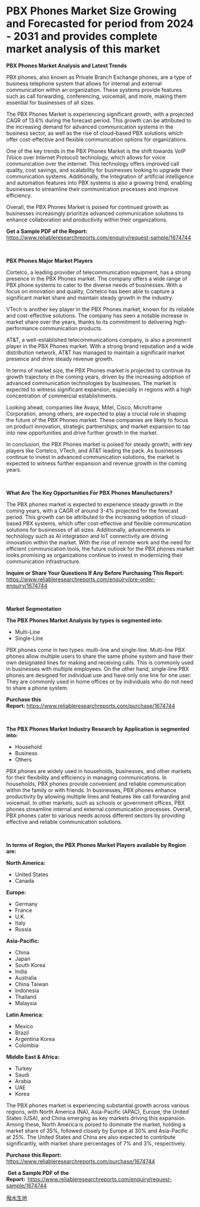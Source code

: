 <p><h1>PBX Phones Market Size Growing and Forecasted for period from 2024 - 2031 and provides complete market analysis of this market</h1></p><p><strong>PBX Phones Market Analysis and Latest Trends</strong></p>
<p><p>PBX phones, also known as Private Branch Exchange phones, are a type of business telephone system that allows for internal and external communication within an organization. These systems provide features such as call forwarding, conferencing, voicemail, and more, making them essential for businesses of all sizes.</p><p>The PBX Phones Market is experiencing significant growth, with a projected CAGR of 13.6% during the forecast period. This growth can be attributed to the increasing demand for advanced communication systems in the business sector, as well as the rise of cloud-based PBX solutions which offer cost-effective and flexible communication options for organizations.</p><p>One of the key trends in the PBX Phones Market is the shift towards VoIP (Voice over Internet Protocol) technology, which allows for voice communication over the internet. This technology offers improved call quality, cost savings, and scalability for businesses looking to upgrade their communication systems. Additionally, the integration of artificial intelligence and automation features into PBX systems is also a growing trend, enabling businesses to streamline their communication processes and improve efficiency.</p><p>Overall, the PBX Phones Market is poised for continued growth as businesses increasingly prioritize advanced communication solutions to enhance collaboration and productivity within their organizations.</p></p>
<p><strong>Get a Sample PDF of the Report:&nbsp;</strong> <a href="https://www.reliableresearchreports.com/enquiry/request-sample/1674744">https://www.reliableresearchreports.com/enquiry/request-sample/1674744</a></p>
<p>&nbsp;</p>
<p><strong>PBX Phones Major Market Players</strong></p>
<p><p>Cortelco, a leading provider of telecommunication equipment, has a strong presence in the PBX Phones market. The company offers a wide range of PBX phone systems to cater to the diverse needs of businesses. With a focus on innovation and quality, Cortelco has been able to capture a significant market share and maintain steady growth in the industry.</p><p>VTech is another key player in the PBX Phones market, known for its reliable and cost-effective solutions. The company has seen a notable increase in market share over the years, thanks to its commitment to delivering high-performance communication products.</p><p>AT&T, a well-established telecommunications company, is also a prominent player in the PBX Phones market. With a strong brand reputation and a wide distribution network, AT&T has managed to maintain a significant market presence and drive steady revenue growth.</p><p>In terms of market size, the PBX Phones market is projected to continue its growth trajectory in the coming years, driven by the increasing adoption of advanced communication technologies by businesses. The market is expected to witness significant expansion, especially in regions with a high concentration of commercial establishments.</p><p>Looking ahead, companies like Avaya, Mitel, Cisco, Microframe Corporation, among others, are expected to play a crucial role in shaping the future of the PBX Phones market. These companies are likely to focus on product innovation, strategic partnerships, and market expansion to tap into new opportunities and drive further growth in the market.</p><p>In conclusion, the PBX Phones market is poised for steady growth, with key players like Cortelco, VTech, and AT&T leading the pack. As businesses continue to invest in advanced communication solutions, the market is expected to witness further expansion and revenue growth in the coming years.</p></p>
<p>&nbsp;</p>
<p><strong>What Are The Key Opportunities For PBX Phones Manufacturers?</strong></p>
<p><p>The PBX phones market is expected to experience steady growth in the coming years, with a CAGR of around 3-4% projected for the forecast period. This growth can be attributed to the increasing adoption of cloud-based PBX systems, which offer cost-effective and flexible communication solutions for businesses of all sizes. Additionally, advancements in technology such as AI integration and IoT connectivity are driving innovation within the market. With the rise of remote work and the need for efficient communication tools, the future outlook for the PBX phones market looks promising as organizations continue to invest in modernizing their communication infrastructure.</p></p>
<p><strong>Inquire or Share Your Questions If Any Before Purchasing This Report:</strong> <a href="https://www.reliableresearchreports.com/enquiry/pre-order-enquiry/1674744">https://www.reliableresearchreports.com/enquiry/pre-order-enquiry/1674744</a></p>
<p>&nbsp;</p>
<p><strong>Market Segmentation</strong></p>
<p><strong>The PBX Phones Market Analysis by types is segmented into:</strong></p>
<p><ul><li>Multi-Line</li><li>Single-Line</li></ul></p>
<p><p>PBX phones come in two types: multi-line and single-line. Multi-line PBX phones allow multiple users to share the same phone system and have their own designated lines for making and receiving calls. This is commonly used in businesses with multiple employees. On the other hand, single-line PBX phones are designed for individual use and have only one line for one user. They are commonly used in home offices or by individuals who do not need to share a phone system.</p></p>
<p><strong>Purchase this Report:&nbsp;</strong><a href="https://www.reliableresearchreports.com/purchase/1674744">https://www.reliableresearchreports.com/purchase/1674744</a></p>
<p>&nbsp;</p>
<p><strong>The PBX Phones Market Industry Research by Application is segmented into:</strong></p>
<p><ul><li>Household</li><li>Business</li><li>Others</li></ul></p>
<p><p>PBX phones are widely used in households, businesses, and other markets for their flexibility and efficiency in managing communications. In households, PBX phones provide convenient and reliable communication within the family or with friends. In businesses, PBX phones enhance productivity by allowing multiple lines and features like call forwarding and voicemail. In other markets, such as schools or government offices, PBX phones streamline internal and external communication processes. Overall, PBX phones cater to various needs across different sectors by providing effective and reliable communication solutions.</p></p>
<p>&nbsp;</p>
<p><strong>In terms of Region, the PBX Phones Market Players available by Region are:</strong></p>
<p>
    <p> <strong> North America: </strong>
        <ul>
            <li>United States</li>
            <li>Canada</li>
        </ul>
        </p> 
    <p> <strong> Europe: </strong>
        <ul>
            <li>Germany</li>
            <li>France</li>
            <li>U.K.</li>
            <li>Italy</li>
            <li>Russia</li>
        </ul>
        </p> 
    <p> <strong> Asia-Pacific: </strong>
        <ul>
            <li>China</li>
            <li>Japan</li>
            <li>South Korea</li>
            <li>India</li>
            <li>Australia</li>
            <li>China Taiwan</li>
            <li>Indonesia</li>
            <li>Thailand</li>
            <li>Malaysia</li>
        </ul>
        </p> 
    <p> <strong> Latin America: </strong>
        <ul>
            <li>Mexico</li>
            <li>Brazil</li>
            <li>Argentina Korea</li>
            <li>Colombia</li>
        </ul>
        </p> 
    <p> <strong> Middle East & Africa: </strong>
        <ul>
            <li>Turkey</li>
            <li>Saudi</li>
            <li>Arabia</li>
            <li>UAE</li>
            <li>Korea</li>
        </ul>
    </p>
    </p>
<p><p>The PBX phones market is experiencing substantial growth across various regions, with North America (NA), Asia-Pacific (APAC), Europe, the United States (USA), and China emerging as key markets driving this expansion. Among these, North America is poised to dominate the market, holding a market share of 35%, followed closely by Europe at 30% and Asia-Pacific at 25%. The United States and China are also expected to contribute significantly, with market share percentages of 7% and 3%, respectively.</p></p>
<p><strong>Purchase this Report: </strong><a href="https://www.reliableresearchreports.com/purchase/1674744">https://www.reliableresearchreports.com/purchase/1674744</a></p>
<p>&nbsp;<strong>Get a Sample PDF of the Report:&nbsp;&nbsp;</strong><a href="https://www.reliableresearchreports.com/enquiry/request-sample/1674744">https://www.reliableresearchreports.com/enquiry/request-sample/1674744</a></p>
<p><strong></strong></p>
<p><p><a href="https://github.com/lababdou/Market-Research-Report-List-3/blob/main/79564759248.md">撥水生地</a></p></p>